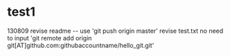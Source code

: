 test1
=====

130809  revise readme -- use 'git push origin master'
        revise test.txt no need to input 'git remote add origin git[AT]github.com:githubaccountname/hello_git.git'
